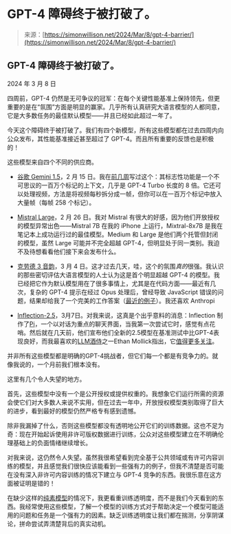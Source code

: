<!--yml

category: 未分类

date: 2024-05-27 14:43:52

-->

# GPT-4 障碍终于被打破了。

> 来源：[https://simonwillison.net/2024/Mar/8/gpt-4-barrier/](https://simonwillison.net/2024/Mar/8/gpt-4-barrier/)

## GPT-4 障碍终于被打破了。

2024 年 3 月 8 日

四周前，GPT-4 仍然是无可争议的冠军：在每个关键性能基准上保持领先，但更重要的是在“氛围”方面是明显的赢家。几乎所有认真研究大语言模型的人都同意，它是大多数任务的最佳默认模型——并且已经如此超过一年了。

今天这个障碍终于被打破了。我们有四个新模型，所有这些模型都在过去四周内向公众发布，其性能基准接近甚至超过了 GPT-4。而且所有重要的反馈也是积极的！

这些模型来自四个不同的供应商。

+   [谷歌 Gemini 1.5](https://blog.google/technology/ai/google-gemini-next-generation-model-february-2024/)，2 月 15 日。我在[前几周](https://simonwillison.net/2024/Feb/21/gemini-pro-video/)写过这个：其标志性功能是一个不可思议的一百万个标记的上下文，几乎是 GPT-4 Turbo 长度的 8 倍。它还可以处理视频，方法是将视频每秒拆分成一帧，但你可以在一百万个标记中放入大量帧（每帧 258 个标记）。

+   [Mistral Large](https://mistral.ai/news/mistral-large/)，2 月 26 日。我对 Mistral 有很大的好感，因为他们开放授权的模型异常出色——Mistral 7B 在我的 iPhone 上运行，Mixtral-8x7B 是我在笔记本上成功运行过的最佳模型。Medium 和 Large 是他们两个托管但封闭的模型，虽然 Large 可能并不完全超越 GPT-4，但明显处于同一类别。我迫不及待想看看他们接下来会发布什么。

+   [克劳德 3 音韵](https://www.anthropic.com/news/claude-3-family)，3 月 4 日。这才过去几天，哇，这个的氛围*真的*很强。我认识的那些密切评估大语言模型的人士认为这是首个明显超越 GPT-4 的模型。我已经把它作为默认模型用在了很多事情上，尤其是在代码方面——最近有几次，复杂的 GPT-4 提示在经过 Opus 处理后，曾经导致 JavaScript 错误的问题，结果却给我了一个完美的工作答案（[最近的例子](https://fedi.simonwillison.net/@simon/112057299607427949)）。我还喜欢 Anthropi

+   [Inflection-2.5](https://inflection.ai/inflection-2-5)，3月7日。对我来说，这真是个出乎意料的消息：Inflection 制作了[Pi](https://hello.pi.ai/)，一个以对话为重点的聊天界面，当我第一次尝试它时，感觉有点花哨。然后就在几天前，他们宣布他们全新的2.5模型在基准测试中比GPT-4表现良好，而我最喜欢的[LLM酒侍](https://interconnected.org/home/2023/03/22/tuning)之一Ethan Mollick指出，它[值得更多关注](https://twitter.com/emollick/status/1765801629788647468)。

并非所有这些模型都是明确的GPT-4挑战者，但它们每一个都是有竞争力的。就像我说的，一个月前我们根本没有。

这里有几个令人失望的地方。

首先，这些模型中没有一个是公开授权或提供权重的。我想象它们运行所需的资源会使它们对大多数人来说不实用，但在过去一年中，开放授权模型类别取得了巨大的进步，看到最好的模型仍然严格专有感到遗憾。

除非我漏掉了什么，否则这些模型都没有透明地公开它们的训练数据。这也不足为奇：现在开始起诉使用非许可版权数据进行训练，公众对这些模型建立在不明确伦理基础上的负面情绪继续增长。

对我来说，这仍然令人失望。虽然我很希望看到完全基于公共领域或有许可内容训练的模型，并且感觉我们很快应该能看到一些强有力的例子，但我不清楚是否可能在没有深入非许可内容训练的情况下建立与 GPT-4 竞争的东西。我很乐意在这方面被证明是错的！

在缺少这样的[纯素模型](https://simonwillison.net/2022/Aug/29/stable-diffusion/#ai-vegan)的情况下，我更看重训练透明度，而不是我们今天看到的东西。我经常使用这些模型，了解一个模型的训练方式对于帮助决定一个模型可能适用的问题和任务是一个强有力的因素。缺乏训练透明度让我们都在揣测，分享阴谋论，拼命尝试弄清楚背后的真实动机。
